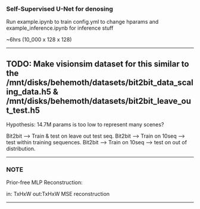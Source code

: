 ### Self-Supervised U-Net for denosing

Run example.ipynb to train
config.yml to change hparams
and example_inference.ipynb for inference stuff

~6hrs (10_000 x 128 x 128)

---   

## TODO: Make visionsim dataset for this similar to the /mnt/disks/behemoth/datasets/bit2bit_data_scaling_data.h5 & /mnt/disks/behemoth/datasets/bit2bit_leave_out_test.h5

Hypothesis: 14.7M params is too low to represent many scenes? 

Bit2bit --> Train & test on leave out test seq.
Bit2bit --> Train on 10seq --> test within training sequences.
Bit2bit --> Train on 10seq --> test on out of distribution.

---   

### NOTE
Prior-free MLP Reconstruction:

in: TxHxW 
out:TxHxW
MSE reconstruction

---